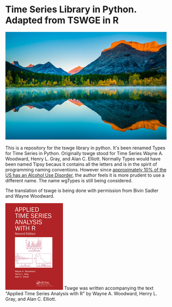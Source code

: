 # Time Series Library in Python. Adapted from TSWGE in R 

![A photo of a lake surrounded by a conifer forest and backed by mountains. The mountains show a cross-section of the layers of rock.](Cover_Photo.jpg)

This is a repository for the tswge library in python. 
It's been renamed Types for Time Series in Python. Originally tswge stood for Time Series Wayne A. Woodward, Henry L. Gray, and Alan C. Elliott. Normally Types would have been named Tipsy becaus it contains all the letters and is in the spirit of programming naming conventions. However since [approximately 10% of the US has an Alcohol Use Disorder](https://www.niaaa.nih.gov/alcohols-effects-health/alcohol-topics/alcohol-facts-and-statistics/alcohol-use-disorder-aud-united-states-age-groups-and-demographic-characteristics), the author feels it is more prudent to use a different name. The name wgTypes is still being considered. 

The translation of tswge is being done with permission from Bivin Sadler and Wayne Woodward. 

![The image of the cover of "Applied Time Series Analysis with R" by Wayne A. Woodward, Henry L. Gray, and Alan C. Elliott.](Applied-Time-Series-Analysis-with-R-cover.jpg)
Tswge was written accompanying the text "Applied Time Series Analysis with R" by Wayne A. Woodward, Henry L. Gray, and Alan C. Elliott. 
